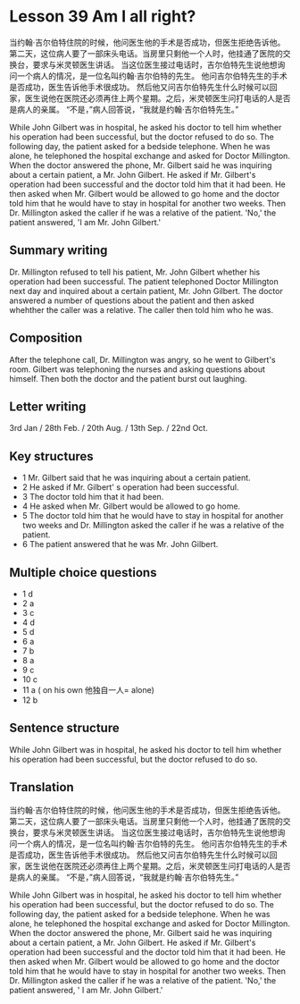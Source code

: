 # Lesson 39 Am I all right?

当约翰·吉尔伯特住院的时候，他问医生他的手术是否成功，但医生拒绝告诉他。
第二天，这位病人要了一部床头电话。当房里只剩他一个人时，他挂通了医院的交换台，要求与米灵顿医生讲话。
当这位医生接过电话时，吉尔伯特先生说他想询问一个病人的情况，是一位名叫约翰·吉尔伯特的先生。
他问吉尔伯特先生的手术是否成功，医生告诉他手术很成功。
然后他又问吉尔伯特先生什么时候可以回家，医生说他在医院还必须再住上两个星期。之后，米灵顿医生问打电话的人是否是病人的亲属。
“不是，”病人回答说，“我就是约翰·吉尔伯特先生。”

While John Gilbert was in hospital,  he asked his doctor to tell him whether his operation  had been successful, but the doctor refused to do so.
The following day, the patient asked for a bedside telephone.
When he was alone, he telephoned the hospital exchange and asked for  Doctor Millington.
When the doctor answered the phone, Mr. Gilbert said he was inquiring about a certain patient, a Mr. John Gilbert.
He asked if Mr. Gilbert's operation had been successful and the doctor told him that it had been. He then asked when Mr. Gilbert would be allowed to go home and the doctor told him that  he would have to stay in hospital for another two weeks.
Then Dr. Millington asked the caller if he was a relative of the patient.
'No,' the patient answered, 'I am Mr. John Gilbert.' 

## Summary writing

Dr. Millington refused to tell his patient, Mr. John Gilbert whether  his operation had been successful.
The patient telephoned Doctor Millington next day and  inquired about a certain patient, Mr. John Gilbert.
The doctor answered a number of questions about the patient and  then asked whehther the caller was a relative.
The caller then told him who he was.

## Composition

After the telephone call, Dr. Millington was angry, so he went to Gilbert's room.
Gilbert was telephoning the nurses and asking questions about himself.
Then both the doctor and the patient burst out laughing.

## Letter writing

3rd Jan  /   28th Feb.  /   20th Aug.  / 13th Sep.  / 22nd Oct.

## Key structures

- 1 Mr. Gilbert said that he was inquiring about a certain patient.
- 2 He asked if Mr. Gilbert' s operation had been successful.
- 3  The doctor told him that it had been.
- 4  He  asked when Mr. Gilbert would be allowed to go home.
- 5 The doctor told him that he would have to stay in hospital for another two weeks and Dr. Millington asked the caller if  he was a relative of the patient.
- 6 The patient answered that he was Mr. John Gilbert.

## Multiple choice questions

- 1 d
- 2 a
- 3 c
- 4 d
- 5 d
- 6 a
- 7 b
- 8 a 
- 9 c
- 10 c 
- 11 a ( on his own 他独自一人= alone)
- 12 b

## Sentence structure

While John Gilbert was in hospital, he asked his doctor to tell him whether his operation had been successful, but the doctor refused to do so.

## Translation

当约翰·吉尔伯特住院的时候，他问医生他的手术是否成功，但医生拒绝告诉他。
第二天，这位病人要了一部床头电话。当房里只剩他一个人时，他挂通了医院的交换台，要求与米灵顿医生讲话。
当这位医生接过电话时，吉尔伯特先生说他想询问一个病人的情况，是一位名叫约翰·吉尔伯特的先生。
他问吉尔伯特先生的手术是否成功，医生告诉他手术很成功。
然后他又问吉尔伯特先生什么时候可以回家，医生说他在医院还必须再住上两个星期。之后，米灵顿医生问打电话的人是否是病人的亲属。
“不是，”病人回答说，“我就是约翰·吉尔伯特先生。”

While John Gilbert was in hospital, he asked his doctor to tell him whether his operation had been successful, but the doctor refused to do so.
The following day, the patient asked for a bedside telephone. When he was alone, he telephoned the hospital exchange  and asked for Doctor Millington.
When the doctor answered the phone, Mr. Gilbert said  he was inquiring about a certain patient, a Mr. John Gilbert.
He asked if Mr. Gilbert's operation had been successful and the doctor told him that it had been.
He then asked when Mr. Gilbert would be allowed to go home and the doctor told him that he would have to stay in hospital for another two weeks.
Then Dr. Millington asked the caller if he was a relative of the patient.
'No,' the patient answered, ' I am Mr. John Gilbert.'
